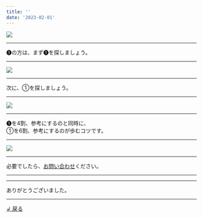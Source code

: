 ```yaml
---
title: ''
date: '2023-02-01'
---
```

![](/images/11.jpg)
***
➊の方は、まず➊を探しましょう。
***
![](/images/11_.jpg)
***
次に、①を探しましょう。
***
![](/images/11__.jpg)
***
➊を4割、参考にするのと同時に、  
①を6割、参考にするのが歩むコツです。
***
![](/images/11___.jpg)
***
必要でしたら、[お問い合わせ](https://thebase.in/inquiry/01234567890)ください。
***
***
ありがとうございました。
***
[ ↲ 戻る ](/posts/0)
